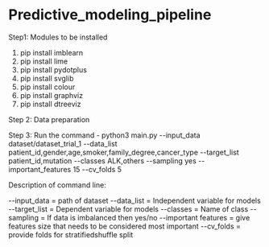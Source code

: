 # Predictive_modeling_pipeline


Step1: Modules to be installed

1) pip install imblearn
2) pip install lime
3) pip install pydotplus
4) pip install svglib
5) pip install colour
6) pip install graphviz
7) pip install dtreeviz

Step 2: Data preparation


Step 3: Run the command - 
python3 main.py --input_data dataset/dataset_trial_1 --data_list patient_id,gender,age,smoker,family_degree,cancer_type --target_list patient_id,mutation 
--classes ALK,others --sampling yes --important_features 15 --cv_folds 5

Description of command line:

--input_data = path of dataset
--data_list = Independent variable for models
--target_list = Dependent variable for models
--classes = Name of class
--sampling = If data is imbalanced then yes/no
--important features = give features size that needs to be considered most important
--cv_folds = provide folds for stratifiedshuffle split

